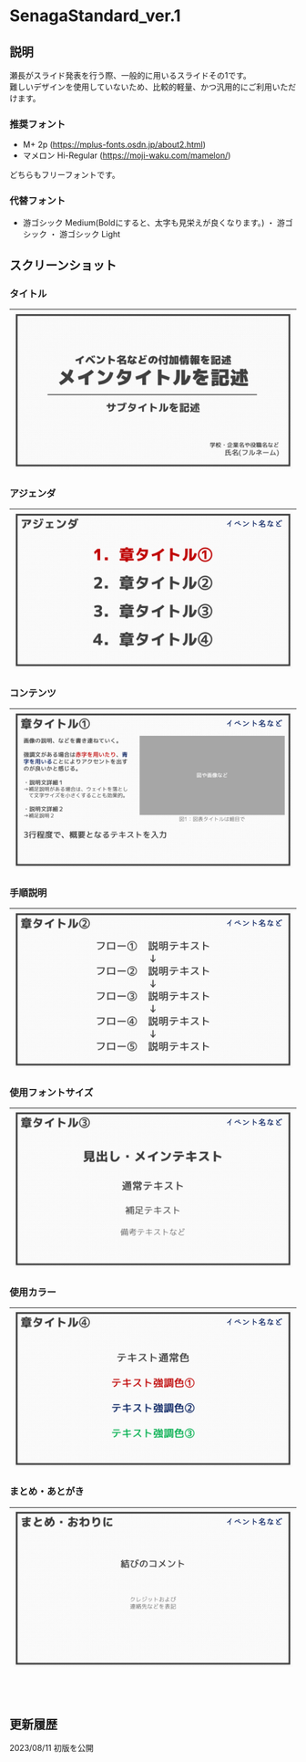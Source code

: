 # SenagaStandard_ver.1
## 説明
瀬長がスライド発表を行う際、一般的に用いるスライドその1です。<br>
難しいデザインを使用していないため、比較的軽量、かつ汎用的にご利用いただけます。

### 推奨フォント
- M+ 2p (https://mplus-fonts.osdn.jp/about2.html)
- マメロン Hi-Regular (https://moji-waku.com/mamelon/)

どちらもフリーフォントです。

### 代替フォント
- 游ゴシック Medium(Boldにすると、太字も見栄えが良くなります。) ・ 游ゴシック ・ 游ゴシック Light

## スクリーンショット
### タイトル
|![タイトル](images/slide1.PNG)|
|:---|
### アジェンダ
|![アジェンダ](images/slide2.PNG)|
|:---|
### コンテンツ
|![コンテンツ](images/slide3.PNG)|
|:---|
### 手順説明
|![手順説明](images/slide5.PNG)|
|:---|
### 使用フォントサイズ
|![使用フォントサイズ](images/slide7.PNG)|
|:---|
### 使用カラー
|![使用カラー](images/slide9.PNG)|
|:---|
### まとめ・あとがき
|![まとめ・あとがき](images/slide10.PNG)|
|:---|

<br>
<br>

## 更新履歴
2023/08/11 初版を公開